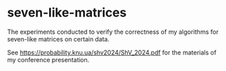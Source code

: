 # seven-like-matrices
The experiments conducted to verify the correctness of my algorithms for seven-like matrices on certain data.

See https://probability.knu.ua/shv2024/ShV_2024.pdf for the materials of my conference presentation.
